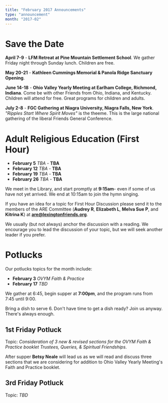 ```yaml
---
title: "February 2017 Announcements"
type: "announcement"
month: "2017-02"
---
```


# Save the Date

**April 7-9** - **LFM Retreat at Pine Mountain Settlement School**.  We
gather Friday night through Sunday lunch.  Children are free.  

**May 20-21** - **Kathleen Cummings Memorial & Panola Ridge Sanctuary Opening**.  

**June 14-18** - **Ohio Valley Yearly Meeting at Earlham College, Richmond,
Indiana**.  Come be with other Friends from Ohio, Indiana, and Kentucky.
Children will attend for free.  Great programs for children and adults.

**July 2-8** - **FGC Gathering at Niagra University, Niagra Falls, New York**.
*"Ripples Start Where Spirit Moves"* is the theeme.  This is the large national
gathering of the liberal Friends General Conference.

# Adult Religious Education (First Hour)

* **February 5** *TBA* - **TBA**
* **February 12** *TBA* - **TBA**
* **February 19** *TBA* - **TBA**
* **February 26** *TBA* - **TBA**

We meet in the Library, and start promptly at **9:15am**- even if some of us have
not yet arrived.  We end at 10:15am to join the hymn singing.

If you have an idea for a topic for First Hour Discussion please send it to
the members of the ARE Committee (**Audrey R**, **Elizabeth L**, **Melva
Sue P**, and **Kitrina K**) at **are@lexingtonfriends.org**.

We usually (but not always) anchor the discussion with a reading.  We encourage
you to lead the discussion of your topic, but we will seek another leader if
you prefer.

# Potlucks

Our potlucks topics for the month include:

* **February 3** *OVYM Faith & Practice*
* **February 17** *TBD*

We gather at 6:45, begin supper at **7:00pm**, and the program runs from 7:45
until 9:00.

Bring a dish to serve 6. Don't have time to get a dish ready?  Join us anyway.
There's always enough.  

## 1st Friday Potluck

Topic: *Consideration of 3 new & revised sections for the OVYM Faith & Practice
booklet Trustees, Queries, & Spiritual Friendships*.

After supper **Betsy Neale** will lead us as we will read and discuss three
sections that  we are considering for addition to Ohio Valley Yearly
Meeting's Faith and Practice booklet. 

## 3rd Friday Potluck


Topic: *TBD*
